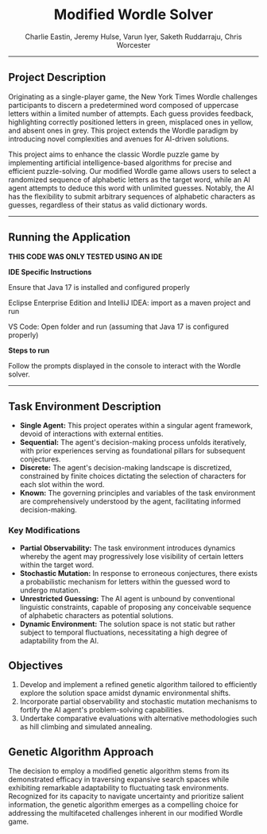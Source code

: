 # <div align="center">Modified Wordle Solver</div>
<div align="center">Charlie Eastin, Jeremy Hulse, Varun Iyer, Saketh Ruddarraju, Chris Worcester</div>

---
## Project Description
Originating as a single-player game, the New York Times Wordle challenges participants to discern a predetermined word composed of uppercase letters within a limited number of attempts. Each guess provides feedback, highlighting correctly positioned letters in green, misplaced ones in yellow, and absent ones in grey. This project extends the Wordle paradigm by introducing novel complexities and avenues for AI-driven solutions.

This project aims to enhance the classic Wordle puzzle game by implementing artificial intelligence-based algorithms for precise and efficient puzzle-solving. Our modified Wordle game allows users to select a randomized sequence of alphabetic letters as the target word, while an AI agent attempts to deduce this word with unlimited guesses. Notably, the AI has the flexibility to submit arbitrary sequences of alphabetic characters as guesses, regardless of their status as valid dictionary words.

---
## Running the Application
**THIS CODE WAS ONLY TESTED USING AN IDE**

**IDE Specific Instructions**

Ensure that Java 17 is installed and configured properly

Eclipse Enterprise Edition and IntelliJ IDEA: import as a maven project and run

VS Code: Open folder and run (assuming that Java 17 is configured properly)

**Steps to run**

Follow the prompts displayed in the console to interact with the Wordle solver.

---
## Task Environment Description
- **Single Agent:** This project operates within a singular agent framework, devoid of interactions with external entities.
- **Sequential:** The agent's decision-making process unfolds iteratively, with prior experiences serving as foundational pillars for subsequent conjectures.
- **Discrete:** The agent's decision-making landscape is discretized, constrained by finite choices dictating the selection of characters for each slot within the word.
- **Known:** The governing principles and variables of the task environment are comprehensively understood by the agent, facilitating informed decision-making.

### Key Modifications
- **Partial Observability:** The task environment introduces dynamics whereby the agent may progressively lose visibility of certain letters within the target word.
- **Stochastic Mutation:** In response to erroneous conjectures, there exists a probabilistic mechanism for letters within the guessed word to undergo mutation.
- **Unrestricted Guessing:** The AI agent is unbound by conventional linguistic constraints, capable of proposing any conceivable sequence of alphabetic characters as potential solutions.
- **Dynamic Environment:** The solution space is not static but rather subject to temporal fluctuations, necessitating a high degree of adaptability from the AI.

## Objectives
1. Develop and implement a refined genetic algorithm tailored to efficiently explore the solution space amidst dynamic environmental shifts.
2. Incorporate partial observability and stochastic mutation mechanisms to fortify the AI agent's problem-solving capabilities.
3. Undertake comparative evaluations with alternative methodologies such as hill climbing and simulated annealing.

## Genetic Algorithm Approach
The decision to employ a modified genetic algorithm stems from its demonstrated efficacy in traversing expansive search spaces while exhibiting remarkable adaptability to fluctuating task environments. Recognized for its capacity to navigate uncertainty and prioritize salient information, the genetic algorithm emerges as a compelling choice for addressing the multifaceted challenges inherent in our modified Wordle game.
